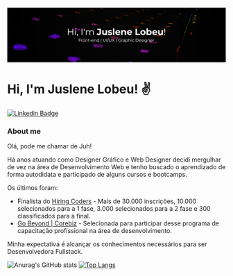![image cover profile](https://github.com/juslenelobeu/juslenelobeu/blob/master/cover-ju-2.png?raw=true)

# Hi, I'm Juslene Lobeu! ✌️

[![Linkedin Badge](https://img.shields.io/badge/-LinkedIn-blue?style=flat-square&logo=Linkedin&logoColor=white&link=https://www.linkedin.com/in/juslenelobeu/)](https://www.linkedin.com/in/juslenelobeu/)

### About me
Olá, pode me chamar de Juh!

Há anos atuando como Designer Gráfico e Web Designer decidi mergulhar de vez na área de Desenvolvimento Web e tenho buscado o aprendizado de forma autodidata e participado de alguns cursos e bootcamps.

Os últimos foram: 
- Finalista do [Hiring Coders](https://www.hiringcoders.com.br/) - Mais de 30.000 inscrições, 10.000 selecionados para a 1 fase, 3.000 selecionados para a 2 fase e 300 classificados para a final.
- [Go Beyond | Corebiz](https://conteudo.corebiz.ag/gobeyond-3-edicao) - Selecionada para participar desse programa de capacitação profissional na área de desenvolvimento.

Minha expectativa é alcançar os conhecimentos necessários para ser Desenvolvedora Fullstack.

![Anurag's GitHub stats](https://github-readme-stats.vercel.app/api?username=juslenelobeu&show_icons=true) [![Top Langs](https://github-readme-stats.vercel.app/api/top-langs/?username=juslenelobeu&layout=compact)](https://github.com/juslenelobeu/github-readme-stats)
